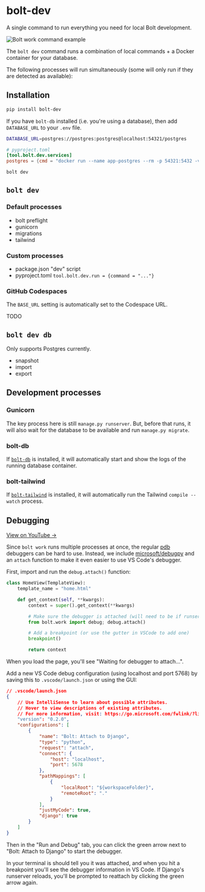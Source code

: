 <!-- This file is compiled from bolt-dev/bolt/dev/README.md. Do not edit this file directly. -->

# bolt-dev

A single command to run everything you need for local Bolt development.

![Bolt work command example](https://user-images.githubusercontent.com/649496/176533533-cfd44dc5-afe5-42af-8b5d-33a9fa23f8d9.gif)

The `bolt dev` command runs a combination of local commands + a Docker container for your database.

The following processes will run simultaneously (some will only run if they are detected as available):

<!-- - [`manage.py runserver` (and migrations)](#runserver)
- [`bolt-db start --logs`](#bolt-db)
- [`bolt-tailwind compile --watch`](#bolt-tailwind)
- [`npm run watch`](#package-json)
- [`stripe listen --forward-to`](#stripe)
- [`ngrok http --subdomain`](#ngrok)

It also comes with [debugging](#debugging) tools to make local debugging easier with VS Code. -->

## Installation

```sh
pip install bolt-dev
```

If you have `bolt-db` installed (i.e. you're using a database),
then add `DATABASE_URL` to your `.env` file.

```sh
DATABASE_URL=postgres://postgres:postgres@localhost:54321/postgres
```

```toml
# pyproject.toml
[tool.bolt.dev.services]
postgres = {cmd = "docker run --name app-postgres --rm -p 54321:5432 -v $(pwd)/.bolt/dev/pgdata:/var/lib/postgresql/data -e POSTGRES_PASSWORD=postgres postgres:15 postgres"}
```

```sh
bolt dev
```

## `bolt dev`

### Default processes

- bolt preflight
- gunicorn
- migrations
- tailwind

### Custom processes

- package.json "dev" script
- pyproject.toml `tool.bolt.dev.run = {command = "..."}`

### GitHub Codespaces

The `BASE_URL` setting is automatically set to the Codespace URL.

TODO

## `bolt dev db`

Only supports Postgres currently.

- snapshot
- import
- export


## Development processes

### Gunicorn

The key process here is still `manage.py runserver`.
But, before that runs, it will also wait for the database to be available and run `manage.py migrate`.

### bolt-db

If [`bolt-db`](https://github.com/boltpackages/bolt-db) is installed, it will automatically start and show the logs of the running database container.

### bolt-tailwind

If [`bolt-tailwind`](https://github.com/boltpackages/bolt-tailwind) is installed, it will automatically run the Tailwind `compile --watch` process.

## Debugging

[View on YouTube →](https://www.youtube.com/watch?v=pG0KaJSVyBw)

Since `bolt work` runs multiple processes at once, the regular [pdb](https://docs.python.org/3/library/pdb.html) debuggers can be hard to use.
Instead, we include [microsoft/debugpy](https://github.com/microsoft/debugpy) and an `attach` function to make it even easier to use VS Code's debugger.

First, import and run the `debug.attach()` function:

```python
class HomeView(TemplateView):
    template_name = "home.html"

    def get_context(self, **kwargs):
        context = super().get_context(**kwargs)

        # Make sure the debugger is attached (will need to be if runserver reloads)
        from bolt.work import debug; debug.attach()

        # Add a breakpoint (or use the gutter in VSCode to add one)
        breakpoint()

        return context
```

When you load the page, you'll see "Waiting for debugger to attach...".

Add a new VS Code debug configuration (using localhost and port 5768) by saving this to `.vscode/launch.json` or using the GUI:

```json
// .vscode/launch.json
{
    // Use IntelliSense to learn about possible attributes.
    // Hover to view descriptions of existing attributes.
    // For more information, visit: https://go.microsoft.com/fwlink/?linkid=830387
    "version": "0.2.0",
    "configurations": [
        {
            "name": "Bolt: Attach to Django",
            "type": "python",
            "request": "attach",
            "connect": {
                "host": "localhost",
                "port": 5678
            },
            "pathMappings": [
                {
                    "localRoot": "${workspaceFolder}",
                    "remoteRoot": "."
                }
            ],
            "justMyCode": true,
            "django": true
        }
    ]
}
```

Then in the "Run and Debug" tab, you can click the green arrow next to "Bolt: Attach to Django" to start the debugger.

In your terminal is should tell you it was attached, and when you hit a breakpoint you'll see the debugger information in VS Code.
If Django's runserver reloads, you'll be prompted to reattach by clicking the green arrow again.
